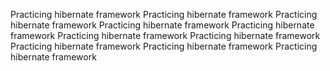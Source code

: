 Practicing hibernate framework
Practicing hibernate framework 
Practicing hibernate framework 
Practicing hibernate framework 
Practicing hibernate framework 
Practicing hibernate framework 
Practicing hibernate framework 
Practicing hibernate framework 
Practicing hibernate framework 
Practicing hibernate framework 